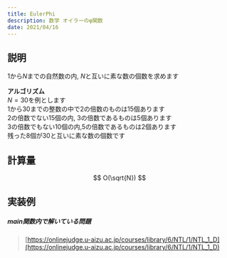 ```yaml
---
title: EulerPhi
description: 数学 オイラーのφ関数
date: 2021/04/16
---
```


## 説明
$1$から$N$までの自然数の内, $N$と互いに素な数の個数を求めます  

**アルゴリズム**  
$N = 30$を例とします  
$1$から$30$までの整数の中で$2$の倍数のものは$15$個あります  
$2$の倍数でない$15$個の内, $3$の倍数であるものは$5$個あります  
$3$の倍数でもない$10$個の内,$5$の倍数であるものは$2$個あります  
残った$8$個が$30$と互いに素な数の個数です

## 計算量
$$
O(\sqrt{N})
$$

## 実装例

##### main関数内で解いている問題
> [https://onlinejudge.u-aizu.ac.jp/courses/library/6/NTL/1/NTL_1_D](https://onlinejudge.u-aizu.ac.jp/courses/library/6/NTL/1/NTL_1_D)

```cpp import=/assets/Library/math/eulerphi.cpp
```
